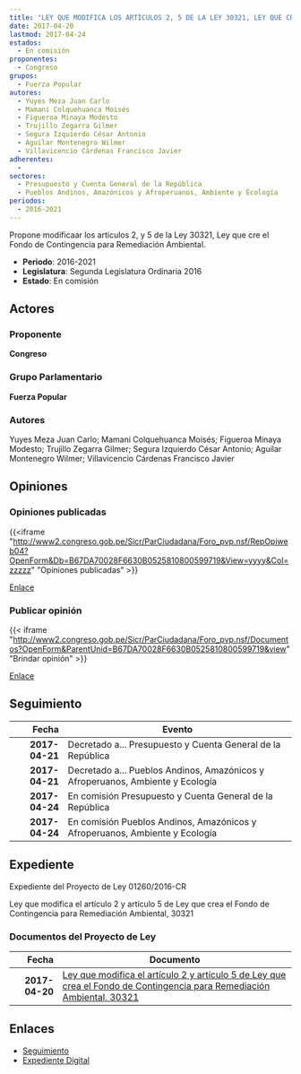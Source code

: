 ```yaml
---
title: "LEY QUE MODIFICA LOS ARTÍCULOS 2, 5 DE LA LEY 30321, LEY QUE CREA EL FONDO DE CONTINGENCIA PARA REMEDIACIÓN AMBIENTAL"
date: 2017-04-20
lastmod: 2017-04-24
estados: 
  - En comisión
proponentes: 
  - Congreso
grupos: 
  - Fuerza Popular
autores: 
  - Yuyes Meza Juan Carlo
  - Mamani Colquehuanca Moisés
  - Figueroa Minaya Modesto
  - Trujillo Zegarra Gilmer
  - Segura Izquierdo César Antonio
  - Aguilar Montenegro Wilmer
  - Villavicencio Cárdenas Francisco Javier
adherentes: 
  - 
sectores: 
  - Presupuesto y Cuenta General de la República
  - Pueblos Andinos, Amazónicos y Afroperuanos, Ambiente y Ecología
periodos: 
  - 2016-2021
---
```


Propone modificaar los artículos 2, y 5 de la Ley 30321, Ley que cre el Fondo de Contingencia para Remediación Ambiental.

- **Periodo**: 2016-2021
- **Legislatura**: Segunda Legislatura Ordinaria 2016
- **Estado**: En comisión

## Actores

### Proponente

**Congreso**

### Grupo Parlamentario

**Fuerza Popular**

### Autores

Yuyes Meza Juan Carlo; Mamani Colquehuanca Moisés; Figueroa Minaya Modesto; Trujillo Zegarra Gilmer; Segura Izquierdo César Antonio; Aguilar Montenegro Wilmer; Villavicencio Cárdenas Francisco Javier


## Opiniones

### Opiniones publicadas

{{<iframe "http://www2.congreso.gob.pe/Sicr/ParCiudadana/Foro_pvp.nsf/RepOpiweb04?OpenForm&Db=B67DA70028F6630B0525810800599719&View=yyyy&Col=zzzzz" "Opiniones publicadas" >}}

[Enlace](http://www2.congreso.gob.pe/Sicr/ParCiudadana/Foro_pvp.nsf/RepOpiweb04?OpenForm&Db=B67DA70028F6630B0525810800599719&View=yyyy&Col=zzzzz)
### Publicar opinión

{{< iframe "http://www2.congreso.gob.pe/Sicr/ParCiudadana/Foro_pvp.nsf/Documentos?OpenForm&ParentUnid=B67DA70028F6630B0525810800599719&view" "Brindar opinión" >}}

[Enlace](http://www2.congreso.gob.pe/Sicr/ParCiudadana/Foro_pvp.nsf/Documentos?OpenForm&ParentUnid=B67DA70028F6630B0525810800599719&view)

## Seguimiento

| Fecha | Evento |
|------:|--------|
| **2017-04-21** | Decretado a... Presupuesto y Cuenta General de la República|
| **2017-04-21** | Decretado a... Pueblos Andinos, Amazónicos y Afroperuanos, Ambiente y Ecología|
| **2017-04-24** | En comisión Presupuesto y Cuenta General de la República|
| **2017-04-24** | En comisión Pueblos Andinos, Amazónicos y Afroperuanos, Ambiente y Ecología|


## Expediente

Expediente del Proyecto de Ley 01260/2016-CR

Ley que modifica el artículo 2 y artículo 5 de Ley que crea el Fondo de Contingencia para Remediación Ambiental, 30321


### Documentos del Proyecto de Ley

| Fecha | Documento |
|------:|--------|
| **2017-04-20** | [Ley que modifica el artículo 2 y artículo 5 de Ley que crea el Fondo de Contingencia para Remediación Ambiental, 30321](http://www.leyes.congreso.gob.pe/Documentos/2016_2021/Proyectos_de_Ley_y_de_Resoluciones_Legislativas/PL0126020170420..pdf) |

## Enlaces 

- [Seguimiento](http://www2.congreso.gob.pe/Sicr/TraDocEstProc/CLProLey2016.nsf/f7fff46988ca05b1052578e100829cc7/e65281e81826211e0525810800691af8?OpenDocument)
- [Expediente Digital](http://www2.congreso.gob.pe/Sicr/TraDocEstProc/CLProLey2016.nsf/f7fff46988ca05b1052578e100829cc7/e65281e81826211e0525810800691af8?OpenDocument&Click=05257FB7005EB655.eb71d0cf91d8294e05256cdf006b5706/$Body/0.1C6C)
